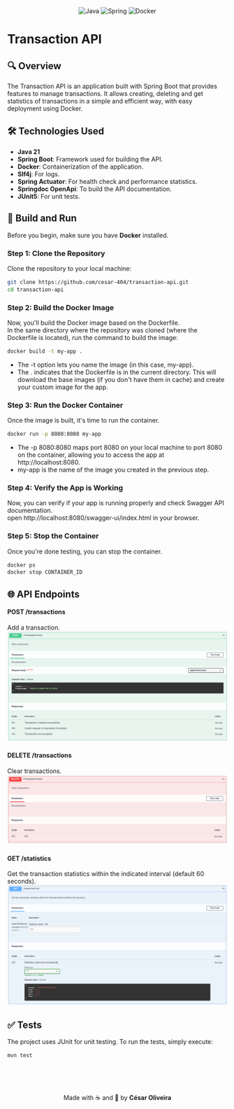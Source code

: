 <div align="center">
  <img src="https://img.shields.io/badge/java-%23ED8B00.svg?style=for-the-badge&logo=openjdk&logoColor=white" alt="Java" />
  <img src="https://img.shields.io/badge/spring-%236DB33F.svg?style=for-the-badge&logo=spring&logoColor=white" alt="Spring" />
  <img src="https://img.shields.io/badge/docker-%230db7ed.svg?style=for-the-badge&logo=docker&logoColor=white" alt="Docker" />
</div>




# Transaction API
## 🔍 Overview
The Transaction API is an application built with Spring Boot that provides features to manage transactions. It allows creating, deleting and get statistics of transactions in a simple and efficient way, with easy deployment using Docker.
## 🛠️ Technologies Used
 - **Java 21**
 - **Spring Boot**: Framework used for building the API.
 - **Docker**: Containerization of the application.
 - **Slf4j**: For logs.
 - **Spring Actuator**: For health check and performance statistics.
 - **Springdoc OpenApi**: To build the API documentation.
 - **JUnit5**: For unit tests.
## 🚀 Build and Run
Before you begin, make sure you have **Docker** installed.
### Step 1: Clone the Repository
Clone the repository to your local machine:
```bash
git clone https://github.com/cesar-404/transaction-api.git
cd transaction-api
```
### Step 2: Build the Docker Image
Now, you'll build the Docker image based on the Dockerfile.<br>
In the same directory where the repository was cloned (where the Dockerfile is located), run the command to build the image:
```bash
docker build -t my-app .
```
- The -t option lets you name the image (in this case, my-app).
- The . indicates that the Dockerfile is in the current directory.
This will download the base images (if you don't have them in cache) and create your custom image for the app.
### Step 3: Run the Docker Container
Once the image is built, it's time to run the container.
```bash
docker run -p 8080:8080 my-app
```
- The -p 8080:8080 maps port 8080 on your local machine to port 8080 on the container, allowing you to access the app at http://localhost:8080.
- my-app is the name of the image you created in the previous step.
### Step 4: Verify the App is Working
Now, you can verify if your app is running properly and check Swagger API documentation.<br>
open http://localhost:8080/swagger-ui/index.html in your browser.
### Step 5: Stop the Container
Once you're done testing, you can stop the container.
```bash
docker ps
docker stop CONTAINER_ID
```
## 🌐 API Endpoints
#### POST /transactions
Add a transaction.
![Post Swagger](https://github.com/cesar-404/transaction-api/raw/main/images/post.png)
#### DELETE /transactions
Clear transactions.
![Delete Swagger](https://github.com/cesar-404/transaction-api/raw/main/images/delete.png)
#### GET /statistics
Get the transaction statistics within the indicated interval (default 60 seconds).
![Get Swagger](https://github.com/cesar-404/transaction-api/raw/main/images/get.png)
## ✅ Tests
The project uses JUnit for unit testing. To run the tests, simply execute:
```bash
mvn test
```
<br><br><br>
<p align="center">
 Made with ☕ and 🚬 by <strong>César Oliveira<strong>
</p>
